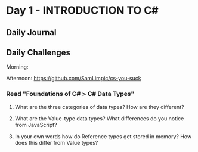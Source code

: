 # Day 1 - INTRODUCTION TO C#

## Daily Journal

## Daily Challenges

Morning:

Afternoon: https://github.com/SamLimpic/cs-you-suck

### Read "Foundations of C# > C# Data Types"

1. What are the three categories of data types? How are they different?

2. What are the Value-type data types? What differences do you notice from JavaScript?

3. In your own words how do Reference types get stored in memory? How does this differ from Value types?
